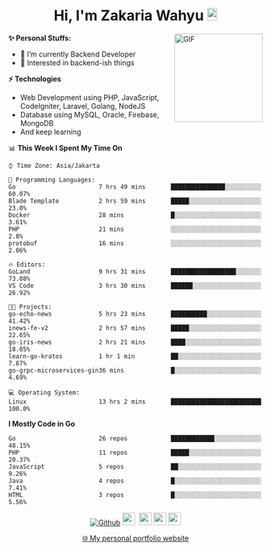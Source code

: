 <h1 align="center">Hi, I'm Zakaria Wahyu <img src="https://github.com/TheDudeThatCode/TheDudeThatCode/blob/master/Assets/Hi.gif" width="20px" height="25px"></h1>

<img align="right" alt="GIF" height="175px" src="https://www.nayakapratama.co.id/wp-content/uploads/2019/07/Website-Maintenance.gif" />

**✨ Personal Stuffs:**
- 🔭 I’m currently Backend Developer
- 🌱 Interested in backend-ish things

**⚡ Technologies**
- Web Development using PHP, JavaScript, CodeIgniter, Laravel, Golang, NodeJS
- Database using MySQL, Oracle, Firebase, MongoDB
- And keep learning

<!--START_SECTION:waka-->
📊 **This Week I Spent My Time On** 

```text
⌚︎ Time Zone: Asia/Jakarta

💬 Programming Languages: 
Go                       7 hrs 49 mins       ███████████████░░░░░░░░░░   60.07% 
Blade Template           2 hrs 59 mins       █████░░░░░░░░░░░░░░░░░░░░   23.0% 
Docker                   28 mins             █░░░░░░░░░░░░░░░░░░░░░░░░   3.61% 
PHP                      21 mins             ░░░░░░░░░░░░░░░░░░░░░░░░░   2.8% 
protobuf                 16 mins             ░░░░░░░░░░░░░░░░░░░░░░░░░   2.06%

🔥 Editors: 
GoLand                   9 hrs 31 mins       ██████████████████░░░░░░░   73.08% 
VS Code                  3 hrs 30 mins       ██████░░░░░░░░░░░░░░░░░░░   26.92%

🐱‍💻 Projects: 
go-echo-news             5 hrs 23 mins       ██████████░░░░░░░░░░░░░░░   41.42% 
inews-fe-v2              2 hrs 57 mins       █████░░░░░░░░░░░░░░░░░░░░   22.65% 
go-iris-news             2 hrs 21 mins       ████░░░░░░░░░░░░░░░░░░░░░   18.05% 
learn-go-kratos          1 hr 1 min          ██░░░░░░░░░░░░░░░░░░░░░░░   7.87% 
go-grpc-microservices-gin36 mins             █░░░░░░░░░░░░░░░░░░░░░░░░   4.69%

💻 Operating System: 
Linux                    13 hrs 2 mins       █████████████████████████   100.0%

```

**I Mostly Code in Go** 

```text
Go                       26 repos            ████████████░░░░░░░░░░░░░   48.15% 
PHP                      11 repos            █████░░░░░░░░░░░░░░░░░░░░   20.37% 
JavaScript               5 repos             ██░░░░░░░░░░░░░░░░░░░░░░░   9.26% 
Java                     4 repos             █░░░░░░░░░░░░░░░░░░░░░░░░   7.41% 
HTML                     3 repos             █░░░░░░░░░░░░░░░░░░░░░░░░   5.56%

```



<!--END_SECTION:waka-->

<p align="center">
<a href="https://github.com/zakariawahyu" target="_blank"><img alt="Github" src="https://img.shields.io/badge/GitHub-%2312100E.svg?&style=for-the-badge&logo=Github&logoColor=white" /></a>
<a href="https://www.twitter.com/_zakariawahyu"><img src="https://img.shields.io/badge/twitter-%231DA1F2.svg?&style=for-the-badge&logo=twitter&logoColor=white" height=25></a> 
<a href="https://www.linkedin.com/in/zakariawahyu"><img src="https://img.shields.io/badge/linkedin-%230077B5.svg?&style=for-the-badge&logo=linkedin&logoColor=white" height=25></a> 
<a href="https://www.instagram.com/_zakariawahyu"><img src="https://img.shields.io/badge/instagram-%23E4405F.svg?&style=for-the-badge&logo=instagram&logoColor=white" height=25></a>
<a href="https://medium.com/@zakariawahyu"><img src="https://img.shields.io/badge/Medium-12100E?style=for-the-badge&logo=medium&logoColor=white" height=25></a>
</p>
<p align="center"><a href="https://www.zakariawahyu.com" target="_blank">🌐 My personal portfolio website</a></p>
